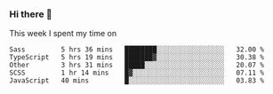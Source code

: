 ### Hi there 👋

<!--
**qiruohan/qiruohan** is a ✨ _special_ ✨ repository because its `README.md` (this file) appears on your GitHub profile.

Here are some ideas to get you started:

- 🔭 I’m currently working on ...
- 🌱 I’m currently learning ...
- 👯 I’m looking to collaborate on ...
- 🤔 I’m looking for help with ...
- 💬 Ask me about ...
- 📫 How to reach me: ...
- 😄 Pronouns: ...
- ⚡ Fun fact: ...
-->

This week I spent my time on 
<!--START_SECTION:waka-->
```text
Sass         5 hrs 36 mins   ████████░░░░░░░░░░░░░░░░░   32.00 % 
TypeScript   5 hrs 19 mins   ███████▓░░░░░░░░░░░░░░░░░   30.38 % 
Other        3 hrs 31 mins   █████░░░░░░░░░░░░░░░░░░░░   20.07 % 
SCSS         1 hr 14 mins    █▓░░░░░░░░░░░░░░░░░░░░░░░   07.11 % 
JavaScript   40 mins         █░░░░░░░░░░░░░░░░░░░░░░░░   03.83 % 
```
<!--END_SECTION:waka-->
